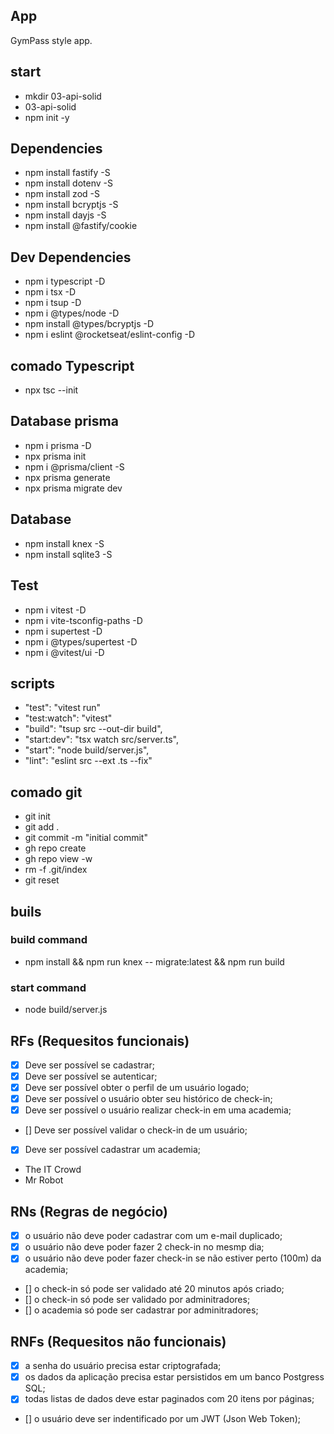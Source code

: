 ## App

GymPass style app.

## start

- mkdir 03-api-solid
- 03-api-solid
- npm init -y

## Dependencies

- npm install fastify -S
- npm install dotenv -S
- npm install zod -S
- npm install bcryptjs -S
- npm install dayjs -S
- npm install @fastify/cookie

## Dev Dependencies

- npm i typescript -D
- npm i tsx -D
- npm i tsup -D
- npm i @types/node -D
- npm install @types/bcryptjs -D
- npm i eslint @rocketseat/eslint-config -D

## comado Typescript

- npx tsc --init

## Database prisma

- npm i prisma -D
- npx prisma init
- npm i @prisma/client -S
- npx prisma generate
- npx prisma migrate dev

## Database

- npm install knex -S
- npm install sqlite3 -S

## Test

- npm i vitest -D
- npm i vite-tsconfig-paths -D
- npm i supertest -D
- npm i @types/supertest -D
- npm i @vitest/ui -D

## scripts

- "test": "vitest run"
- "test:watch": "vitest"
- "build": "tsup src --out-dir build",
- "start:dev": "tsx watch src/server.ts",
- "start": "node build/server.js",
- "lint": "eslint src --ext .ts --fix"

## comado git

- git init
- git add .
- git commit -m "initial commit"
- gh repo create
- gh repo view -w
- rm -f .git/index
- git reset

## buils

### build command

- npm install && npm run knex -- migrate:latest && npm run build

### start command

- node build/server.js

## RFs (Requesitos funcionais)

- [x] Deve ser possível se cadastrar;
- [x] Deve ser possível se autenticar;
- [x] Deve ser possível obter o perfil de um usuário logado;
- [x] Deve ser possível o usuário obter seu histórico de check-in;
- [x] Deve ser possível o usuário realizar check-in em uma academia;
- [] Deve ser possível validar o check-in de um usuário;
- [x] Deve ser possível cadastrar um academia;

- ​​The IT Crowd
- Mr Robot

## RNs (Regras de negócio)

- [x] o usuário não deve poder cadastrar com um e-mail duplicado;
- [x] o usuário não deve poder fazer 2 check-in no mesmp dia;
- [x] o usuário não deve poder fazer check-in se não estiver perto (100m) da academia;
- [] o check-in só pode ser validado até 20 minutos após criado;
- [] o check-in só pode ser validado por adminitradores;
- [] o academia só pode ser cadastrar por adminitradores;

## RNFs (Requesitos não funcionais)

- [x] a senha do usuário precisa estar criptografada;
- [x] os dados da aplicação precisa estar persistidos em um banco Postgress SQL;
- [x] todas listas de dados deve estar paginados com 20 itens por páginas;
- [] o usuário deve ser indentificado por um JWT (Json Web Token);
